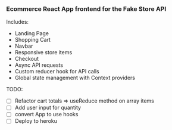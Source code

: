 ### Ecommerce React App frontend for the Fake Store API 

Includes:
* Landing Page
* Shopping Cart
* Navbar
* Responsive store items
* Checkout
* Async API requests
* Custom reducer hook for API calls
* Global state management with Context providers


TODO: 
- [ ] Refactor cart totals => useReduce method on array items
- [ ] Add user input for quantity
- [ ] convert App to use hooks
- [ ] Deploy to heroku
